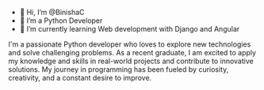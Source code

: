 - 👋 Hi, I’m @BinishaC
- 👀 I’m a Python Developer
- 🌱 I’m currently learning Web development with Django and Angular

 I'm a passionate Python developer who loves to explore new technologies and solve challenging problems. As a recent graduate, I am excited to apply my knowledge and skills in real-world projects and contribute to innovative solutions. My journey in programming has been fueled by curiosity, creativity, and a constant desire to improve.

